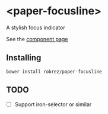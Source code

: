 # \<paper-focusline\>

A stylish focus indicator

See the [component page](http://robrez.github.io/paper-focusline/components/paper-focusline/index.html)

## Installing

`bower install robrez/paper-focusline`

## TODO
- [ ] Support iron-selector or similar
